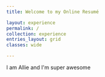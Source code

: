 ```yaml
---
title: Welcome to my Online Resumé

layout: experience
permalink: /
collection: experience
entries_layout: grid
classes: wide

---
```


I am Allie and I'm super awesome